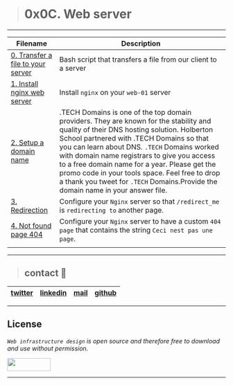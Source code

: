 > # 0x0C. Web server
---

| **Filename** | **Description** |
|---|---|
| [0. Transfer a file to your server](0-transfer_file) | Bash script that transfers a file from our client to a server  |
| [1. Install nginx web server](1-install_nginx_web_server) | Install `nginx` on your `web-01` server  |
| [2. Setup a domain name](2-setup_a_domain_name) | .TECH Domains is one of the top domain providers. They are known for the stability and quality of their DNS hosting solution. Holberton School partnered with .TECH Domains so that you can learn about DNS. `.TECH` Domains worked with domain name registrars to give you access to a free domain name for a year. Please get the promo code in your tools space. Feel free to drop a thank you tweet for `.TECH` Domains.Provide the domain name in your answer file.  |
| [3. Redirection](3-redirection) | Configure your `Nginx` server so that `/redirect_me` is `redirecting to` another page.  |
| [4. Not found page 404](4-not_found_page_404) | Configure your `Nginx` server to have a custom `404 page` that contains the string `Ceci nest pas une page`.  |
|   |   |
---
> ## contact 💬

| [twitter](https://twitter.com/RICARDO1470) | [linkedin](https://www.linkedin.com/in/ricardo-alfonso-camayo/) | [mail](1466@holbertonschool.com) | [github](https://github.com/ricardo1470/README/blob/master/README.md) |
|---|---|---|---|

---

## License
*`Web infrastructure design` is open source and therefore free to download and use without permission.*

<a href="url"><img src="https://www.holbertonschool.com/holberton-logo.png" align="middle" width="100" height="30"></a>

---
